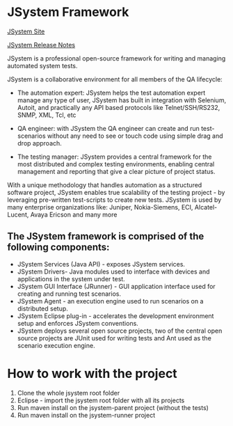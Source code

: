 # JSystem Framework #

[JSystem Site](http://www.jsystem.org/)</br>

[JSystem Release Notes](https://github.com/Top-Q/jsystem/wiki/Release-Notes)</br>

JSystem is a professional open-source framework for writing and managing automated system tests.

JSystem is a collaborative environment for all members of the QA lifecycle:

* The automation expert: JSystem helps the test automation expert manage any type of user, JSystem has built in integration with Selenium, Autoit, and practically any API based protocols like Telnet/SSH/RS232, SNMP, XML, Tcl, etc

* QA engineer: with JSystem the QA engineer can create and run test-scenarios without any need to see or touch code using simple drag and drop approach.

* The testing manager: JSystem provides a central framework for the most distributed and complex testing environments, enabling central management and reporting that give a clear picture of project status.

With a unique methodology that handles automation as a structured software project, JSystem enables true scalability of the testing project - by leveraging pre-written test-scripts to create new tests.
JSystem is used by many enterprise organizations like: Juniper, Nokia-Siemens, ECI, Alcatel-Lucent, Avaya Ericson and many more
## The JSystem framework is comprised of the following components: ##

* JSystem Services (Java API) - exposes JSystem services.
* JSystem Drivers- Java modules used to interface with devices and applications in the system under test.
* JSystem GUI Interface (JRunner) - GUI application interface used for creating and running test scenarios.
* JSystem Agent - an execution engine used to run scenarios on a distributed setup.
* JSystem Eclipse plug-in - accelerates the development environment setup and enforces JSystem conventions.
* JSystem deploys several open source projects, two of the central open source projects are JUnit used for writing tests and Ant used as the scenario execution engine.

# How to work with the project #
1. Clone the whole jsystem root folder
2. Eclipse - import the jsystem root folder with all its projects
3. Run maven install on the jsystem-parent project (without the tests)
4. Run maven install on the jsystem-runner project
